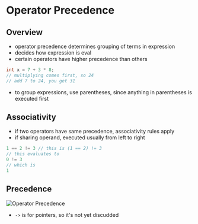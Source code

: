 # Operator Precedence

## Overview

- operator precedence determines grouping of terms in expression
- decides how expression is eval
- certain operators have higher precedence than others

```c
int x = 7 + 3 * 8;
// multiplying comes first, so 24
// add 7 to 24, you get 31
```

- to group expressions, use parentheses, since anything in parentheses is executed first

## Associativity

- if two operators have same precedence, associativity rules apply
- if sharing operand, executed usually from left to right

```c
1 == 2 != 3 // this is (1 == 2) != 3
// this evaluates to
0 != 3
// which is
1
```

## Precedence

![Operator Precedence](https://discuss.codechef.com/upfiles/C.PNG)

- `->` is for pointers, so it's not yet discudded
